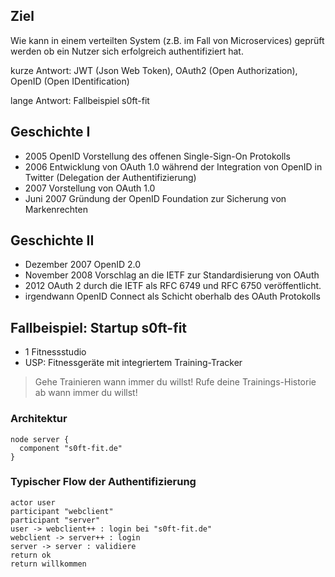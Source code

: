 <!--s-->
## Ziel

Wie kann in einem verteilten System (z.B. im Fall von Microservices) geprüft werden ob ein Nutzer sich erfolgreich authentifiziert hat.

kurze Antwort: JWT (Json Web Token), OAuth2 (Open Authorization), OpenID (Open IDentification)<!-- .element: class="fragment" data-fragment-index="1" -->

lange Antwort: Fallbeispiel s0ft-fit<!-- .element: class="fragment" data-fragment-index="2" -->

<!--v-->
## Geschichte I

* 2005 OpenID Vorstellung des offenen Single-Sign-On Protokolls
* 2006 Entwicklung von OAuth 1.0 während der Integration von OpenID in Twitter (Delegation der Authentifizierung)
* 2007 Vorstellung von OAuth 1.0
* Juni 2007 Gründung der OpenID Foundation zur Sicherung von Markenrechten

<!--v-->
## Geschichte II

* Dezember 2007 OpenID 2.0
* November 2008 Vorschlag an die IETF zur Standardisierung von OAuth
* 2012 OAuth 2 durch die IETF als RFC 6749 und RFC 6750 veröffentlicht.
* irgendwann OpenID Connect als Schicht oberhalb des OAuth Protokolls


<!--v-->
## Fallbeispiel: Startup s0ft-fit

* 1 Fitnessstudio
* USP: Fitnessgeräte mit integriertem Training-Tracker

> Gehe Trainieren wann immer du willst!
> Rufe deine Trainings-Historie ab wann immer du willst!
<!-- .element: class="fragment" data-fragment-index="1" -->

<!--v-->
### Architektur

```puml
node server {
  component "s0ft-fit.de"
}
```

<!--v-->
### Typischer Flow der Authentifizierung
```puml
actor user
participant "webclient"
participant "server"
user -> webclient++ : login bei "s0ft-fit.de"
webclient -> server++ : login
server -> server : validiere
return ok
return willkommen
```
